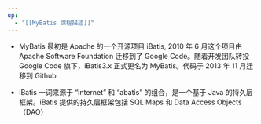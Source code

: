 ```yaml
---
up:
  - "[[MyBatis 課程描述]]"
---
```

- MyBatis 最初是 Apache 的一个开源项目 iBatis, 2010 年 6 月这个项目由 Apache Software Foundation 迁移到了 Google Code。随着开发团队转投 Google Code 旗下，iBatis3.x 正式更名为 MyBatis。代码于 2013 年 11 月迁移到 Github

- iBatis 一词来源于 “internet” 和 “abatis” 的组合，是一个基于 Java 的持久层框架。iBatis 提供的持久层框架包括 SQL Maps 和 Data Access Objects（DAO）